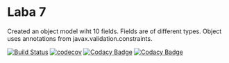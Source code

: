 # Laba 7
  
Created an object model wiht 10 fields. Fields are of different types.
Object uses annotations from javax.validation.constraints.

[![Build Status](https://travis-ci.org/roman-bessmertnyi/laba7.svg?branch=master)](https://travis-ci.org/roman-bessmertnyi/laba7)
[![codecov](https://codecov.io/gh/roman-bessmertnyi/laba7/branch/master/graph/badge.svg)](https://codecov.io/gh/roman-bessmertnyi/laba7)
[![Codacy Badge](https://api.codacy.com/project/badge/Grade/fa2266e220964419a6b7e45dc7c0d8c3)](https://www.codacy.com/app/roman-bessmertnyi/laba7?utm_source=github.com&amp;utm_medium=referral&amp;utm_content=roman-bessmertnyi/laba7&amp;utm_campaign=Badge_Grade)
[![Codacy Badge](https://api.codacy.com/project/badge/Coverage/fa2266e220964419a6b7e45dc7c0d8c3)](https://www.codacy.com/app/roman-bessmertnyi/laba7?utm_source=github.com&utm_medium=referral&utm_content=roman-bessmertnyi/laba7&utm_campaign=Badge_Coverage)
